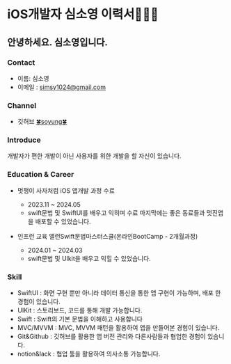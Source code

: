 # iOS개발자 심소영 이력서👩🏻‍💻

## 안녕하세요. 심소영입니다.

### Contact
- 이름: 심소영
- 이메일 : simsy1024@gmail.com

### Channel
- 깃허브 [🍀soyung🍀](https://github.com/simsoyung)

### Introduce

개발자가 편한 개발이 아닌 사용자를 위한 개발을 할 자신이 있습니다. 

### Education &  Career

- 멋쟁이 사자처럼  iOS 앱개발 과정 수료
  - 2023.11 ~ 2024.05
  - swift문법 및 SwiftUI를 배우고 익히며 수료 마지막에는 좋은 동료들과 멋진앱을 배포할 수 있었습니다.
  
- 인프런 교육 앨런Swift문법마스터스쿨(온라인BootCamp - 2개월과정)
  - 2024.01 ~ 2024.03
  - swift문법 및 UIkit을 배우고 익힐 수 있었습니다.


###  Skill
- SwiftUI : 화면 구현 뿐만 아니라 데이터 통신을 통한 앱 구현이 가능하며, 배포 한 경험이 있습니다. 
- UIKit : 스토리보드, 코드를 통해 개발 가능합니다.
- Swift : Swift의 기본 문법을 이해하고 사용합니다
- MVC/MVVM : MVC, MVVM 패턴을 활용하여 앱을 만들어본 경험이 있습니다.
- Git&Github : 깃허브를 활용한 앱 버전 관리와 다른사람들과 협업한 경험이 있습니다.
- notion&lack : 협업 툴을 활용하여 의사소통 가능합니다.
